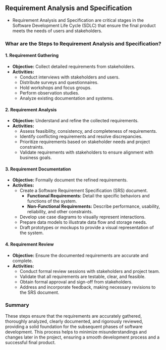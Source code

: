 ## Requirement Analysis and Specification

- Requirement Analysis and Specification are critical stages in the Software Development Life Cycle (SDLC) that ensure the final product meets the needs of users and stakeholders.


### Whar are the Steps to Requirement Analysis and Specification?

#### 1. Requirement Gathering
- **Objective:** Collect detailed requirements from stakeholders.
- **Activities:**
  - Conduct interviews with stakeholders and users.
  - Distribute surveys and questionnaires.
  - Hold workshops and focus groups.
  - Perform observation studies.
  - Analyze existing documentation and systems.
  
#### 2. Requirement Analysis
- **Objective:** Understand and refine the collected requirements.
- **Activities:**
  - Assess feasibility, consistency, and completeness of requirements.
  - Identify conflicting requirements and resolve discrepancies.
  - Prioritize requirements based on stakeholder needs and project constraints.
  - Validate requirements with stakeholders to ensure alignment with business goals.
  
#### 3. Requirement Documentation
- **Objective:** Formally document the refined requirements.
- **Activities:**
  - Create a Software Requirement Specification (SRS) document.
    - **Functional Requirements:** Detail the specific behaviors and functions of the system.
    - **Non-Functional Requirements:** Describe performance, usability, reliability, and other constraints.
  - Develop use case diagrams to visually represent interactions.
  - Prepare data models to illustrate data flow and storage needs.
  - Draft prototypes or mockups to provide a visual representation of the system.
  
#### 4. Requirement Review
- **Objective:** Ensure the documented requirements are accurate and complete.
- **Activities:**
  - Conduct formal review sessions with stakeholders and project team.
  - Validate that all requirements are testable, clear, and feasible.
  - Obtain formal approval and sign-off from stakeholders.
  - Address and incorporate feedback, making necessary revisions to the SRS document.

### Summary
These steps ensure that the requirements are accurately gathered, thoroughly analyzed, clearly documented, and rigorously reviewed, providing a solid foundation for the subsequent phases of software development. This process helps to minimize misunderstandings and changes later in the project, ensuring a smooth development process and a successful final product.
